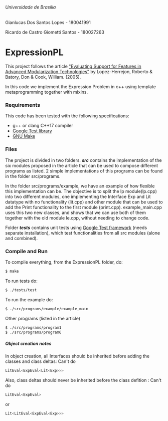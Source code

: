 ###### Universidade de Brasília

Gianlucas Dos Santos Lopes - 180041991

Ricardo de Castro Giometti Santos - 180027263

# ExpressionPL
This project follows the article ["Evaluating Support for Features in Advanced Modularization Technologies"](https://www.researchgate.net/publication/221496303_Evaluating_Support_for_Features_in_Advanced_Modularization_Technologies) by Lopez-Herrejon, Roberto & Batory, Don & Cook, William. (2005).

In this code we implement the Expression Problem in c++ using template metaprogramming together with mixins.

### Requirements
This code has been tested with the following specifications:
  - g++ or clang C++17 compiler
  - [Google Test library](https://github.com/google/googletest)
  - [GNU Make](https://www.gnu.org/software/make/)

### Files
The project is divided in two folders. ***src*** contains the implementation of the six modules proposed in the article that can be used to compose different programs as listed. 2 simple implementations of this programs can be found in the folder src/programs.

In the folder src/programs/example, we have an example of how flexible this implementation can be. The objective is to split the lp module(lp.cpp) into two different modules, one implementing the Interface Exp and Lit datatype with no functionality (lit.cpp) and other module that can be used to add the Print functionality to the first module (print.cpp). example_main.cpp uses this two new classes, and shows that we can use both of them together with the old module le.cpp, without needing to change code.

Folder ***tests*** contains unit tests using [Google Test framework](https://github.com/google/googletest) (needs separate installation), which test functionalities from all src modules (alone and combined).

### Compile and Run
To compile everything, from the ExpressionPL folder, do:
```sh
$ make
```

To run tests do:
```sh
$ ./tests/test
```

To run the example do:
```sh
$ ./src/programs/example/example_main
```

Other programs (listed in the article)
```sh
$ ./src/programs/program1
$ ./src/programs/program6
```

##### Object creation notes
In object creation, all Interfaces should be inherited before adding the classes and class deltas: Can't do 
```sh
LitEval<ExpEval<Lit<Exp>>>
```

Also, class deltas should never be inherited before the class defition : Can't do 
```sh
LitEval<ExpEval>
```
or
```sh
Lit<LitEval<ExpEval<Exp>>>
```